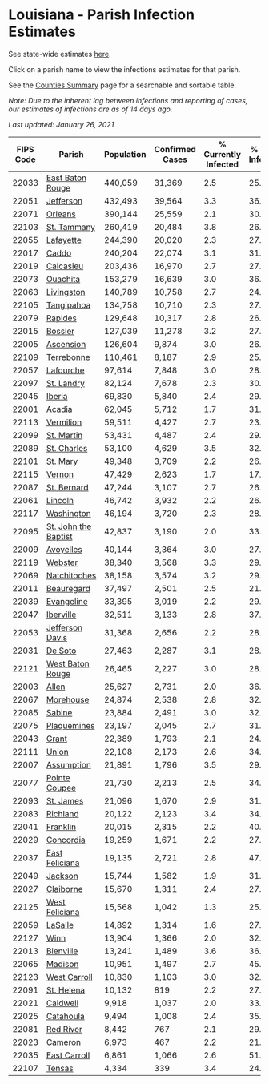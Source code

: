 # Louisiana - Parish Infection Estimates

See state-wide estimates [here](/infections/us-la).

Click on a parish name to view the infections estimates for that parish.

See the [Counties Summary](/infections/summary-counties) page for a searchable and sortable table.

*Note: Due to the inherent lag between infections and reporting of cases, our estimates of infections are as of 14 days ago.*

*Last updated: January 26, 2021*

|   FIPS Code |                                       Parish |   Population |   Confirmed Cases |   % Currently Infected |   % Total Infected |
|-------------|----------------------------------------------|--------------|-------------------|------------------------|--------------------|
|       22033 |         [East Baton Rouge](east-baton-rouge) |      440,059 |            31,369 |                    2.5 |               25.1 |
|       22051 |                       [Jefferson](jefferson) |      432,493 |            39,564 |                    3.3 |               36.8 |
|       22071 |                           [Orleans](orleans) |      390,144 |            25,559 |                    2.1 |               30.5 |
|       22103 |                   [St. Tammany](st.-tammany) |      260,419 |            20,484 |                    3.8 |               26.7 |
|       22055 |                       [Lafayette](lafayette) |      244,390 |            20,020 |                    2.3 |               27.2 |
|       22017 |                               [Caddo](caddo) |      240,204 |            22,074 |                    3.1 |               31.8 |
|       22019 |                       [Calcasieu](calcasieu) |      203,436 |            16,970 |                    2.7 |               27.9 |
|       22073 |                         [Ouachita](ouachita) |      153,279 |            16,639 |                    3.0 |               36.2 |
|       22063 |                     [Livingston](livingston) |      140,789 |            10,758 |                    2.7 |               24.6 |
|       22105 |                     [Tangipahoa](tangipahoa) |      134,758 |            10,710 |                    2.3 |               27.1 |
|       22079 |                           [Rapides](rapides) |      129,648 |            10,317 |                    2.8 |               26.1 |
|       22015 |                           [Bossier](bossier) |      127,039 |            11,278 |                    3.2 |               27.9 |
|       22005 |                       [Ascension](ascension) |      126,604 |             9,874 |                    3.0 |               26.8 |
|       22109 |                     [Terrebonne](terrebonne) |      110,461 |             8,187 |                    2.9 |               25.3 |
|       22057 |                       [Lafourche](lafourche) |       97,614 |             7,848 |                    3.0 |               28.8 |
|       22097 |                     [St. Landry](st.-landry) |       82,124 |             7,678 |                    2.3 |               30.7 |
|       22045 |                             [Iberia](iberia) |       69,830 |             5,840 |                    2.4 |               29.0 |
|       22001 |                             [Acadia](acadia) |       62,045 |             5,712 |                    1.7 |               31.5 |
|       22113 |                       [Vermilion](vermilion) |       59,511 |             4,427 |                    2.7 |               23.9 |
|       22099 |                     [St. Martin](st.-martin) |       53,431 |             4,487 |                    2.4 |               29.1 |
|       22089 |                   [St. Charles](st.-charles) |       53,100 |             4,629 |                    3.5 |               32.9 |
|       22101 |                         [St. Mary](st.-mary) |       49,348 |             3,709 |                    2.2 |               26.3 |
|       22115 |                             [Vernon](vernon) |       47,429 |             2,623 |                    1.7 |               17.6 |
|       22087 |                   [St. Bernard](st.-bernard) |       47,244 |             3,107 |                    2.7 |               26.0 |
|       22061 |                           [Lincoln](lincoln) |       46,742 |             3,932 |                    2.2 |               26.1 |
|       22117 |                     [Washington](washington) |       46,194 |             3,720 |                    2.3 |               28.4 |
|       22095 | [St. John the Baptist](st.-john-the-baptist) |       42,837 |             3,190 |                    2.0 |               33.4 |
|       22009 |                       [Avoyelles](avoyelles) |       40,144 |             3,364 |                    3.0 |               27.3 |
|       22119 |                           [Webster](webster) |       38,340 |             3,568 |                    3.3 |               29.9 |
|       22069 |                 [Natchitoches](natchitoches) |       38,158 |             3,574 |                    3.2 |               29.6 |
|       22011 |                     [Beauregard](beauregard) |       37,497 |             2,501 |                    2.5 |               21.6 |
|       22039 |                     [Evangeline](evangeline) |       33,395 |             3,019 |                    2.2 |               29.5 |
|       22047 |                       [Iberville](iberville) |       32,511 |             3,133 |                    2.8 |               37.7 |
|       22053 |           [Jefferson Davis](jefferson-davis) |       31,368 |             2,656 |                    2.2 |               28.1 |
|       22031 |                           [De Soto](de-soto) |       27,463 |             2,287 |                    3.1 |               28.8 |
|       22121 |         [West Baton Rouge](west-baton-rouge) |       26,465 |             2,227 |                    3.0 |               28.6 |
|       22003 |                               [Allen](allen) |       25,627 |             2,731 |                    2.0 |               36.9 |
|       22067 |                       [Morehouse](morehouse) |       24,874 |             2,538 |                    2.8 |               32.1 |
|       22085 |                             [Sabine](sabine) |       23,884 |             2,491 |                    3.0 |               32.5 |
|       22075 |                   [Plaquemines](plaquemines) |       23,197 |             2,045 |                    2.7 |               31.1 |
|       22043 |                               [Grant](grant) |       22,389 |             1,793 |                    2.1 |               24.8 |
|       22111 |                               [Union](union) |       22,108 |             2,173 |                    2.6 |               34.0 |
|       22007 |                     [Assumption](assumption) |       21,891 |             1,796 |                    3.5 |               29.4 |
|       22077 |               [Pointe Coupee](pointe-coupee) |       21,730 |             2,213 |                    2.5 |               34.9 |
|       22093 |                       [St. James](st.-james) |       21,096 |             1,670 |                    2.9 |               31.8 |
|       22083 |                         [Richland](richland) |       20,122 |             2,123 |                    3.4 |               34.3 |
|       22041 |                         [Franklin](franklin) |       20,015 |             2,315 |                    2.2 |               40.6 |
|       22029 |                       [Concordia](concordia) |       19,259 |             1,671 |                    2.2 |               27.5 |
|       22037 |             [East Feliciana](east-feliciana) |       19,135 |             2,721 |                    2.8 |               47.6 |
|       22049 |                           [Jackson](jackson) |       15,744 |             1,582 |                    1.9 |               31.8 |
|       22027 |                       [Claiborne](claiborne) |       15,670 |             1,311 |                    2.4 |               27.5 |
|       22125 |             [West Feliciana](west-feliciana) |       15,568 |             1,042 |                    1.3 |               25.4 |
|       22059 |                           [LaSalle](lasalle) |       14,892 |             1,314 |                    1.6 |               27.7 |
|       22127 |                                 [Winn](winn) |       13,904 |             1,366 |                    2.0 |               32.0 |
|       22013 |                       [Bienville](bienville) |       13,241 |             1,489 |                    3.6 |               36.5 |
|       22065 |                           [Madison](madison) |       10,951 |             1,497 |                    2.7 |               45.1 |
|       22123 |                 [West Carroll](west-carroll) |       10,830 |             1,103 |                    3.0 |               32.1 |
|       22091 |                     [St. Helena](st.-helena) |       10,132 |               819 |                    2.2 |               27.2 |
|       22021 |                         [Caldwell](caldwell) |        9,918 |             1,037 |                    2.0 |               33.6 |
|       22025 |                       [Catahoula](catahoula) |        9,494 |             1,008 |                    2.4 |               35.3 |
|       22081 |                       [Red River](red-river) |        8,442 |               767 |                    2.1 |               29.9 |
|       22023 |                           [Cameron](cameron) |        6,973 |               467 |                    2.2 |               21.7 |
|       22035 |                 [East Carroll](east-carroll) |        6,861 |             1,066 |                    2.6 |               51.7 |
|       22107 |                             [Tensas](tensas) |        4,334 |               339 |                    3.4 |               24.5 |
